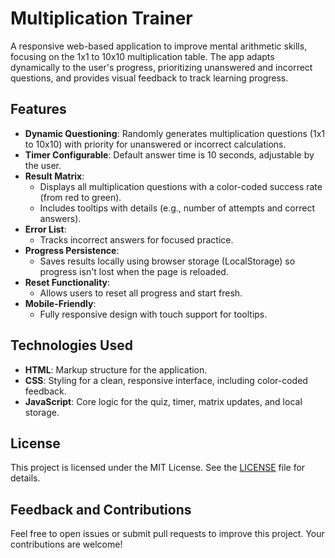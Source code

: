 # Multiplication Trainer

A responsive web-based application to improve mental arithmetic skills, focusing on the 1x1 to 10x10 multiplication table. The app adapts dynamically to the user's progress, prioritizing unanswered and incorrect questions, and provides visual feedback to track learning progress.

## Features

- **Dynamic Questioning**: Randomly generates multiplication questions (1x1 to 10x10) with priority for unanswered or incorrect calculations.
- **Timer Configurable**: Default answer time is 10 seconds, adjustable by the user.
- **Result Matrix**:
  - Displays all multiplication questions with a color-coded success rate (from red to green).
  - Includes tooltips with details (e.g., number of attempts and correct answers).
- **Error List**:
  - Tracks incorrect answers for focused practice.
- **Progress Persistence**:
  - Saves results locally using browser storage (LocalStorage) so progress isn't lost when the page is reloaded.
- **Reset Functionality**:
  - Allows users to reset all progress and start fresh.
- **Mobile-Friendly**:
  - Fully responsive design with touch support for tooltips.

## Technologies Used

- **HTML**: Markup structure for the application.
- **CSS**: Styling for a clean, responsive interface, including color-coded feedback.
- **JavaScript**: Core logic for the quiz, timer, matrix updates, and local storage.

## License
This project is licensed under the MIT License. See the [LICENSE](LICENSE) file for details.

## Feedback and Contributions
Feel free to open issues or submit pull requests to improve this project. Your contributions are welcome!
